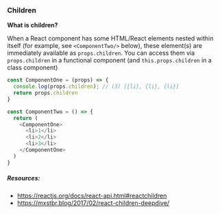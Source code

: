 ### Children

**What is children?**

When a React component has some HTML/React elements nested within itself (for example, see `<ComponentTwo/>` below), these element(s) are immediately available as `props.children`. You can access them via `props.children` in a functional component (and `this.props.children` in a class component)

```javascript
const ComponentOne = (props) => {
  console.log(props.children); // (3) [{li}, {li}, {li}]
  return props.children
}

const ComponentTwo = () => {
  return (
    <ComponentOne>
      <li>1</li>
      <li>2</li>
      <li>3</li>
    </ComponentOne>
  )
}
```

##### Resources:

- https://reactjs.org/docs/react-api.html#reactchildren
- https://mxstbr.blog/2017/02/react-children-deepdive/
